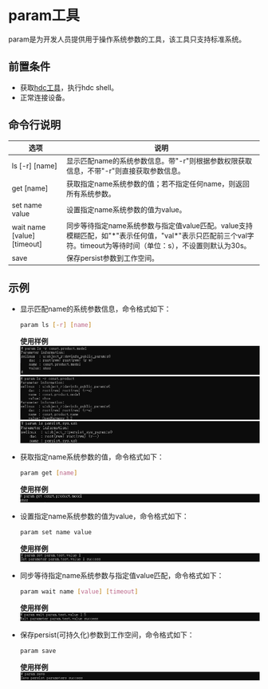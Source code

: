 # param工具

param是为开发人员提供用于操作系统参数的工具，该工具只支持标准系统。

## 前置条件

* 获取<!--RP1-->[hdc工具](../../device-dev/subsystems/subsys-toolchain-hdc-guide.md)<!--RP1End-->，执行hdc shell。
* 正常连接设备。

## 命令行说明

  | 选项 | 说明 |
  | ----------------- | ------------------------------------------ |
  | ls [-r] [name] | 显示匹配name的系统参数信息。带"-r"则根据参数权限获取信息，不带"-r"则直接获取参数信息。 |
  | get [name] | 获取指定name系统参数的值；若不指定任何name，则返回所有系统参数。 |
  | set name value | 设置指定name系统参数的值为value。 |
  | wait name [value] [timeout] | 同步等待指定name系统参数与指定值value匹配。value支持模糊匹配，如"\*"表示任何值，"val\*"表示只匹配前三个val字符。timeout为等待时间（单位：s），不设置则默认为30s。 |
  | save | 保存persist参数到工作空间。 |

## 示例

* 显示匹配name的系统参数信息，命令格式如下：

  ```bash
  param ls [-r] [name]
  ```
  **使用样例**
  ![ls-integrity](figures/param-ls-integrity.png)
  ![ls-part](figures/param-ls-part.png)
  ![ls](figures/param-ls.png)

* 获取指定name系统参数的值，命令格式如下：

  ```bash
  param get [name]
  ```
  **使用样例**
  ![get](figures/param-get.png)

* 设置指定name系统参数的值为value，命令格式如下：

  ```bash
  param set name value
  ```
  **使用样例**
  ![set](figures/param-set.png)

* 同步等待指定name系统参数与指定值value匹配，命令格式如下：

  ```bash
  param wait name [value] [timeout]
  ```
  **使用样例**
  ![wait](figures/param-wait.png)

* 保存persist(可持久化)参数到工作空间，命令格式如下：

  ```bash
  param save
  ```
  **使用样例**
  ![save](figures/param-save.png)

